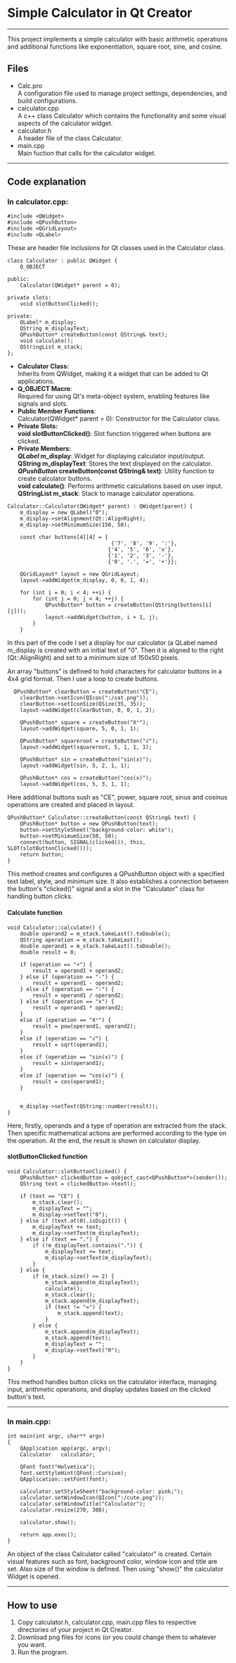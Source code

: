 # Simple Calculator in Qt Creator
---

This project implements a simple calculator with basic arithmetic operations and additional functions like exponentiation, square root, sine, and cosine.

## Files
- Calc.pro<br>
  A configuration file used to manage project settings, dependencies, and build configurations.
- calculator.cpp<br>
  A c++ class Calculator which contains the functionality and some visual aspects of the calculator widget.
- calculator.h<br>
A header file of the class Calculator.
- main.cpp<br>
Main fuction that calls for the calculator widget.
___
## Code explanation
### In calculator.cpp:
```
#include <QWidget>
#include <QPushButton>
#include <QGridLayout>
#include <QLabel>
```
These are header file inclusions for Qt classes used in the Calculator class.

```
class Calculator : public QWidget {
    Q_OBJECT

public:
    Calculator(QWidget* parent = 0);

private slots:
    void slotButtonClicked();

private:
    QLabel* m_display;
    QString m_displayText;
    QPushButton* createButton(const QString& text);
    void calculate();
    QStringList m_stack;
};
```
- **Calculator Class:**<br> Inherits from QWidget, making it a widget that can be added to Qt applications.
- **Q_OBJECT Macro**:<br> Required for using Qt's meta-object system, enabling features like signals and slots.
- **Public Member Functions**:<br>
Calculator(QWidget* parent = 0): Constructor for the Calculator class. <br>
- **Private Slots:** <br>
**void slotButtonClicked()**: Slot function triggered when buttons are clicked.<br>
- **Private Members:** <br>
***QLabel* m_display**: Widget for displaying calculator input/output. <br>
**QString m_displayText**: Stores the text displayed on the calculator. <br>
***QPushButton* createButton(const QString& text)**: Utility function to create calculator buttons.<br>
**void calculate()**: Performs arithmetic calculations based on user input.<br>
**QStringList m_stack**: Stack to manage calculator operations.

```
Calculator::Calculator(QWidget* parent) : QWidget(parent) {
    m_display = new QLabel("0");
    m_display->setAlignment(Qt::AlignRight);
    m_display->setMinimumSize(150, 50);

    const char buttons[4][4] = {
                                 {'7', '8', '9', ':'},
                                {'4', '5', '6', 'x'},
                                {'1', '2', '3', '-'},
                                {'0', '.', '=', '+'}};

    QGridLayout* layout = new QGridLayout;
    layout->addWidget(m_display, 0, 0, 1, 4);

    for (int i = 0; i < 4; ++i) {
        for (int j = 0; j < 4; ++j) {
            QPushButton* button = createButton(QString(buttons[i][j]));
            layout->addWidget(button, i + 1, j);
        }
    }
```
In this part of the code I set a display for our calculator (a QLabel named m_display is created with an initial text of "0". Then it is aligned to the right (Qt::AlignRight) and set to a minimum size of 150x50 pixels.<br>

An array "buttons" is defined to hold characters for calculator buttons in a 4x4 grid format. <bt> 
Then I use a loop to create buttons.

```
  QPushButton* clearButton = createButton("CE");
    clearButton->setIcon(QIcon(":/cat.png"));
    clearButton->setIconSize(QSize(35, 35));
    layout->addWidget(clearButton, 0, 0, 1, 2);

    QPushButton* square = createButton("Хⁿ");
    layout->addWidget(square, 5, 0, 1, 1);

    QPushButton* squareroot = createButton("√");
    layout->addWidget(squareroot, 5, 1, 1, 1);

    QPushButton* sin = createButton("sin(x)");
    layout->addWidget(sin, 5, 2, 1, 1);

    QPushButton* cos = createButton("cos(x)");
    layout->addWidget(cos, 5, 3, 1, 1);
```
Here additional buttons sush as "CE", power, square root, sinus and cosinus operations are created and placed in layout.<br> 
```
QPushButton* Calculator::createButton(const QString& text) {
    QPushButton* button = new QPushButton(text);
    button->setStyleSheet("background-color: white");
    button->setMinimumSize(50, 50);
    connect(button, SIGNAL(clicked()), this, SLOT(slotButtonClicked()));
    return button;
}
```
This method creates and configures a QPushButton object with a specified text label, style, and minimum size. It also establishes a connection between the button's "clicked()" signal and a slot in the "Calculator" class for handling button clicks.
#### Calculate function

```
void Calculator::calculate() {
    double operand2 = m_stack.takeLast().toDouble();
    QString operation = m_stack.takeLast();
    double operand1 = m_stack.takeLast().toDouble();
    double result = 0;

    if (operation == "+") {
        result = operand1 + operand2;
    } else if (operation == "-") {
        result = operand1 - operand2;
    } else if (operation == ":") {
        result = operand1 / operand2;
    } else if (operation == "x") {
        result = operand1 * operand2;
    }
    else if (operation == "Хⁿ") {
        result = pow(operand1, operand2);
    }
    else if (operation == "√") {
        result = sqrt(operand1);
    }
    else if (operation == "sin(x)") {
        result = sin(operand1);
    }
    else if (operation == "cos(x)") {
        result = cos(operand1);
    }


    m_display->setText(QString::number(result));
}
```
Here, firstly, operands and a type of operation are extracted from the stack. Then specific mathematical actions are performed according to the type on the operation. At the end, the result is shown on calculator display. 

#### slotButtonClicked function

```
void Calculator::slotButtonClicked() {
    QPushButton* clickedButton = qobject_cast<QPushButton*>(sender());
    QString text = clickedButton->text();

    if (text == "CE") {
        m_stack.clear();
        m_displayText = "";
        m_display->setText("0");
    } else if (text.at(0).isDigit()) {
        m_displayText += text;
        m_display->setText(m_displayText);
    } else if (text == ".") {
        if (!m_displayText.contains(".")) {
            m_displayText += text;
            m_display->setText(m_displayText);
        }
    } else {
        if (m_stack.size() >= 2) {
            m_stack.append(m_displayText);
            calculate();
            m_stack.clear();
            m_stack.append(m_displayText);
            if (text != "=") {
                m_stack.append(text);
            }
        } else {
            m_stack.append(m_displayText);
            m_stack.append(text);
            m_displayText = "";
            m_display->setText("0");
        }
    }
}
```
This method handles button clicks on the calculator interface, managing input, arithmetic operations, and display updates based on the clicked button's text. <br>

___

### In main.cpp:
```
int main(int argc, char** argv)
{
    QApplication app(argc, argv);
    Calculator   calculator;

    QFont font("Helvetica");
    font.setStyleHint(QFont::Cursive);
    QApplication::setFont(font);

    calculator.setStyleSheet("background-color: pink;");
    calculator.setWindowIcon(QIcon(":/cute.png"));
    calculator.setWindowTitle("Calculator");
    calculator.resize(270, 300);

    calculator.show();

    return app.exec();
}
```
An object of the class Calculator called "calculator" is created. Certain visual features such as font, background color, window icon and title are set. Also size of the window is defined. Then using "show()" the calculator Widget is opened. <br>

---
## How to use

1. Copy calculator.h, calculator.cpp, main.cpp files to respective directories of your project in Qt Creator.
2. Download png files for icons (or you could change them to whatever you want.
3. Run the program.


